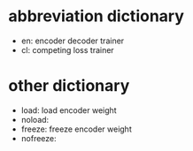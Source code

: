 # abbreviation dictionary

- en: encoder decoder trainer
- cl: competing loss trainer

# other dictionary

- load: load encoder weight
- noload: 
- freeze: freeze encoder weight
- nofreeze:
